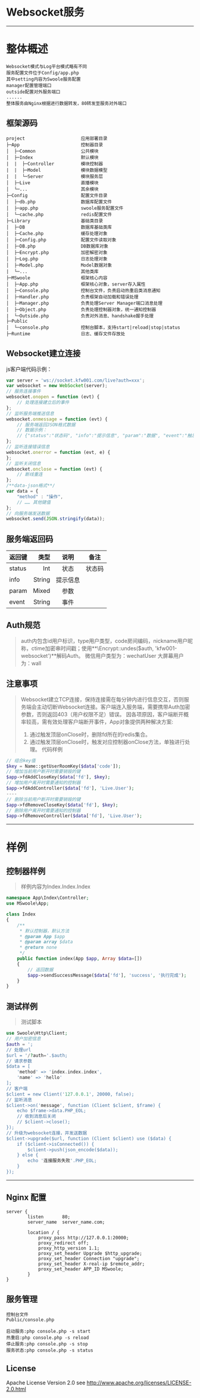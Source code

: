 # Websocket服务
---

# 整体概述
```text
Websocket模式与Log平台模式略有不同
服务配置文件位于Config/app.php
其中setting内容为Swoole服务配置
manager配置管理端口
outside配置对外服务端口
......
整体服务由Nginx根据进行数据转发，80转发至服务对外端口
```

## 框架源码
```text
project                     应用部署目录
├─App                       控制器目录
│  ├─Common                 公共模块
│  ├─Index                  默认模块
|  |  ├─Controller          模块控制器
|  |  ├─Model               模块数据模型
|  |  └─Server              模块服务层
│  ├─Live                   直播模块
│  └─...                    其余模块
├─Config                    配置文件目录
│  ├─db.php                 数据库配置文件
│  ├─app.php                swoole服务配置文件
│  └─cache.php              redis配置文件
├─Library                   基础类目录
│  ├─DB                     数据库基础类库
│  ├─Cache.php              缓存处理对象
│  ├─Config.php             配置文件读取对象
│  ├─DB.php                 DB数据库对象
│  ├─Encrypt.php            加密解密对象
│  ├─Log.php                日志处理对象
│  ├─Model.php              Model数据对象
|  └─...                    其他类库
├─MSwoole                   框架核心内容
│  ├─App.php                框架核心对象，server存入属性
│  ├─Console.php            控制台文件，负责启动热重启类消息通知
│  ├─Handler.php            负责框架自动加载和错误处理
│  ├─Manager.php            负责处理Server Manager端口消息处理
│  ├─Object.php             负责处理控制器对象，统一通知控制器
|  └─Outside.php            负责对外消息、handshake握手处理
├─Public
│  └─console.php            控制台脚本，支持start|reload|stop|status
├─Runtime                   日志、缓存文件存放处
```
## Websocket建立连接

js客户端代码示例：

```javascript
var server = 'ws://socket.kfw001.com/live?auth=xxx';
var websocket = new WebSocket(server);
// 服务连接事件
websocket.onopen = function (evt) {
	// 处理连接建立后的事件
};
// 监听服务端推送信息
websocket.onmessage = function (evt) {
	// 服务端返回JSON格式数据
    // 数据示例：
    // {"status":"状态码", "info":"提示信息", "param":"数据", "event":"触发事件"}
};
// 监听连接错误信息
websocket.onerror = function (evt, e) {
};
// 监听关闭信息
websocket.onclose = function (evt) {
	// 断线重连
};
/**data-json格式**/
var data = {
	"method" : "操作",
    // …… 其他键值
};
// 向服务端发送数据
websocket.send(JSON.stringify(data));
```

## 服务端返回码

| 返回键 | 类型 | 说明 | 备注 |
| -------- | -----:  | :----:  | :----:  |
| status | Int | 状态 | 状态码 |
| info | String | 提示信息 |  |
| param | Mixed | 参数 |  |
| event | String | 事件 |  |

## Auth规范

> auth内包含id用户标识，type用户类型，code房间编码，nickname用户昵称，ctime加密串时间戳；使用**\Encrypt::undes($auth, 'kfw001-websocket')**解码Auth。
> 微信用户类型为：wechatUser
> 大屏幕用户为：wall

## 注意事项
> Websocket建立TCP连接，保持连接需在每分钟内进行信息交互，否则服务端会主动切断Websocket连接。客户端连入服务端，需要携带Auth加密参数，否则返回403（用户权限不足）错误。
> 因各项原因，客户端断开概率较高，需有效处理客户端断开事件，App对象提供两种解决方案:
> 1. 通过触发顶层onClose时，删除fd所在的redis集合。
> 2. 通过触发顶层onClose时，触发对应控制器onClose方法，单独进行处理。
> 代码样例

```php
// 组合key值
$key = Name::getUserRoomKey($data['code']);
// 增加当前用户断开时需要销毁的键
$app->fdAddCloseKey($data['fd'], $key);
// 增加用户离开时需要通知的控制器
$app->fdAddController($data['fd'], 'Live.User');
----
// 删除当前用户断开时需要销毁的键
$app->fdRemoveCloseKey($data['fd'], $key);
// 删除用户离开时需要通知的控制器
$app->fdRemoveController($data['fd'], 'Live.User');
```

---

# 样例

## 控制器样例
> 样例内容为Index.Index.Index

```php
namespace App\Index\Controller;
use MSwoole\App;

class Index
{
    /**
     * 默认控制器，默认方法
     * @param App $app
     * @param array $data
     * @return none
     */
    public function index(App $app, Array $data=[])
    {
        // 返回数据
        $app->sendSuccessMessage($data['fd'], 'success', '执行完成');
    }
}
```

## 测试样例
> 测试脚本
```php
use Swoole\Http\Client;
// 用户加密信息
$auth = ';
// 处理url
$url = '/?auth='.$auth;
// 请求参数
$data = [
    'method' => 'index.index.index',
    'name' => 'hello'
];
// 客户端
$client = new Client('127.0.0.1', 20000, false);
// 监听消息
$client->on('message', function (Client $client, $frame) {
    echo $frame->data.PHP_EOL;
    // 收到消息后关闭
    // $client->close();
});
// 升级为websocket连接，并发送数据
$client->upgrade($url, function (Client $client) use ($data) {
    if ($client->isConnected()) {
        $client->push(json_encode($data));
    } else {
        echo '连接服务失败'.PHP_EOL;
    }
});
```

---

## Nginx 配置
```
server {
        listen       80;
        server_name  server_name.com;

        location / {
            proxy_pass http://127.0.0.1:20000;
            proxy_redirect off;
            proxy_http_version 1.1;
            proxy_set_header Upgrade $http_upgrade;
            proxy_set_header Connection "upgrade";
            proxy_set_header X-real-ip $remote_addr;
            proxy_set_header APP_ID MSwoole;
        }
}
```


## 服务管理
```
控制台文件
Public/console.php

启动服务:php console.php -s start
热重启:php console.php -s reload
停止服务:php console.php -s stop
服务状态:php console.php -s status
```

## License

Apache License Version 2.0 see http://www.apache.org/licenses/LICENSE-2.0.html